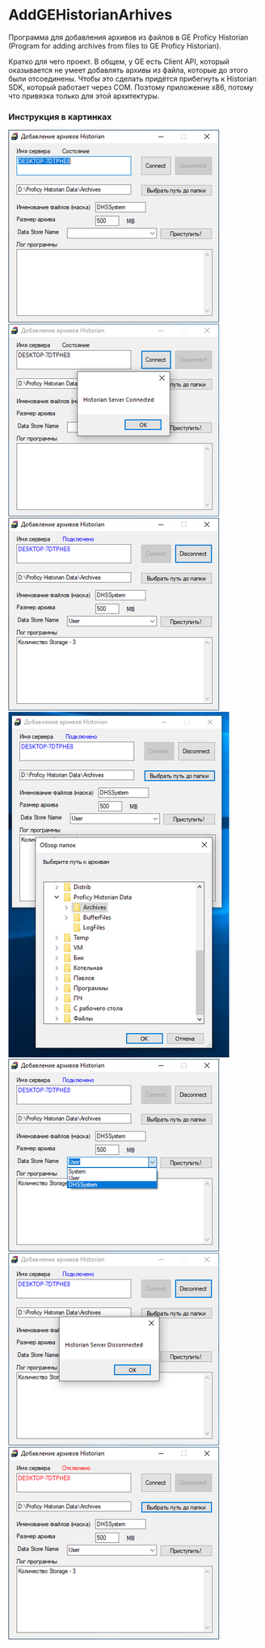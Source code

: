 # AddGEHistorianArhives

Программа для добавления архивов из файлов в GE Proficy Historian (Program for adding archives from files to GE Proficy Historian).

Кратко для чего проект. В общем, у GE есть Client API, который оказывается не умеет добавлять архивы из файла, которые до этого были отсоединены. Чтобы это сделать придётся прибегнуть к Historian SDK, который работает через COM. Поэтому приложение x86, потому что привязка только для этой архитектуры.

### Инструкция в картинках

<img src="https://raw.githubusercontent.com/OlegBezverhii/AddGEHistorianArhives/refs/heads/main/Pictures/1.PNG"/>

<img src="https://raw.githubusercontent.com/OlegBezverhii/AddGEHistorianArhives/refs/heads/main/Pictures/2.PNG"/>

<img src="https://raw.githubusercontent.com/OlegBezverhii/AddGEHistorianArhives/refs/heads/main/Pictures/3.PNG"/>

<img src="https://raw.githubusercontent.com/OlegBezverhii/AddGEHistorianArhives/refs/heads/main/Pictures/4.PNG"/>

<img src="https://raw.githubusercontent.com/OlegBezverhii/AddGEHistorianArhives/refs/heads/main/Pictures/5.PNG"/>

<img src="https://raw.githubusercontent.com/OlegBezverhii/AddGEHistorianArhives/refs/heads/main/Pictures/6.PNG"/>

<img src="https://raw.githubusercontent.com/OlegBezverhii/AddGEHistorianArhives/refs/heads/main/Pictures/7.PNG"/>
